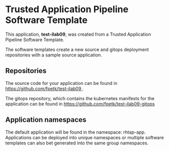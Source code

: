 # Trusted Application Pipeline Software Template

This application, **test-ilab09**, was created from a Trusted Application Pipeline Software Template.

The software templates create a new source and gitops deployment repositories with a sample source application. 

## Repositories

The source code for your application can be found in [https://github.com/fpetk/test-ilab09 ](https://github.com/fpetk/test-ilab09 ).
 
The gitops repository, which contains the kubernetes manifests for the application can be found in 
[https://github.com/fpetk/test-ilab09-gitops ](https://github.com/fpetk/test-ilab09-gitops ) 

## Application namespaces 

The default application will be found in the namespace: rhtap-app. Applications can be deployed into unique namespaces or multiple software templates can also bet generated into the same group namespaces.  